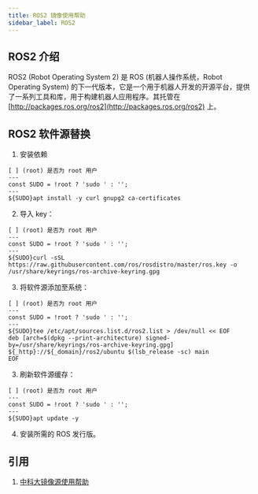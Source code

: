 ```yaml
---
title: ROS2 镜像使用帮助
sidebar_label: ROS2
---
```


## ROS2 介绍

ROS2 (Robot Operating System 2) 是 ROS (机器人操作系统，Robot Operating System) 的下一代版本，它是一个用于机器人开发的开源平台，提供了一系列工具和库，用于构建机器人应用程序。其托管在 [http://packages.ros.org/ros2](http://packages.ros.org/ros2) 上。

## ROS2 软件源替换

1. 安装依赖

```shell varcode
[ ] (root) 是否为 root 用户
---
const SUDO = !root ? 'sudo ' : '';
---
${SUDO}apt install -y curl gnupg2 ca-certificates
```

2. 导入 key：

```shell varcode
[ ] (root) 是否为 root 用户
---
const SUDO = !root ? 'sudo ' : '';
---
${SUDO}curl -sSL https://raw.githubusercontent.com/ros/rosdistro/master/ros.key -o /usr/share/keyrings/ros-archive-keyring.gpg
```

3. 将软件源添加至系统：

```shell varcode
[ ] (root) 是否为 root 用户
---
const SUDO = !root ? 'sudo ' : '';
---
${SUDO}tee /etc/apt/sources.list.d/ros2.list > /dev/null << EOF
deb [arch=$(dpkg --print-architecture) signed-by=/usr/share/keyrings/ros-archive-keyring.gpg] ${_http}://${_domain}/ros2/ubuntu $(lsb_release -sc) main
EOF
```

3. 刷新软件源缓存：

```shell varcode
[ ] (root) 是否为 root 用户
---
const SUDO = !root ? 'sudo ' : '';
---
${SUDO}apt update -y
```

4. 安装所需的 ROS 发行版。

## 引用

1. [中科大镜像源使用帮助](https://mirrors.ustc.edu.cn/help/ros2.html)
